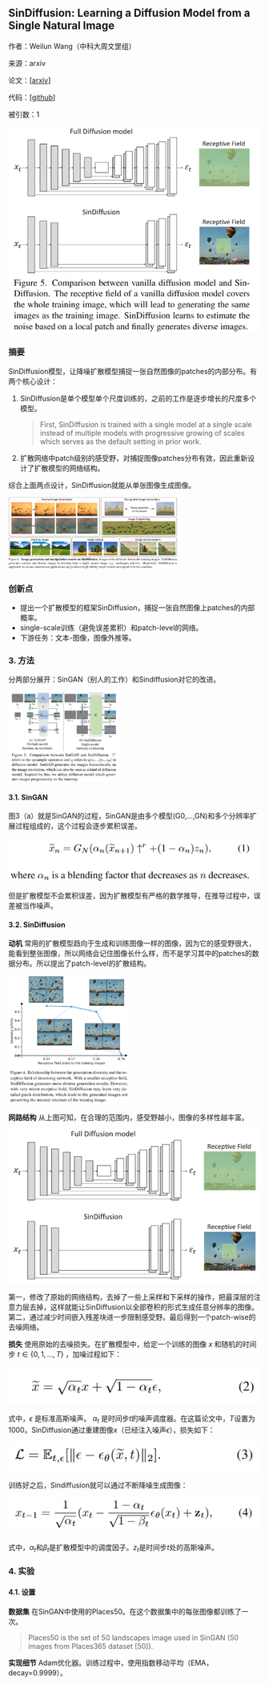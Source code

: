 ## SinDiffusion: Learning a Diffusion Model from a Single Natural Image

作者：Weilun Wang（中科大周文罡组）

来源：arxiv

论文：[[arxiv](https://arxiv.org/pdf/2211.12445)]

代码：[[github](https://github.com/WeilunWang/SinDiffusion)]

被引数：1

![image-20230105010856562](pic/image-20230105010856562.png)

### 摘要

SinDiffusion模型，让降噪扩散模型捕捉一张自然图像的patches的内部分布。有两个核心设计：

1. SinDiffusion是单个模型单个尺度训练的，之前的工作是逐步增长的尺度多个模型。

   > First, SinDiffusion is trained with a single model at a single scale instead of multiple models with progressive growing of scales which serves as the default setting in prior work.

2. 扩散网络中patch级别的感受野，对捕捉图像patches分布有效，因此重新设计了扩散模型的网络结构。

综合上面两点设计，SinDiffusion就能从单张图像生成图像。

<img src="./pic/image-20230104220209942.png" alt="image-20230104220209942" style="zoom:33%;" />

### 创新点

- 提出一个扩散模型的框架SinDiffusion，捕捉一张自然图像上patches的内部概率。
- single-scale训练（避免误差累积）和patch-level的网络。
- 下游任务：文本-图像，图像外推等。

### 3. 方法

分两部分展开：SinGAN（别人的工作）和Sindiffusion对它的改进。

<img src="pic/image-20230105001736746.png" alt="image-20230105001736746" style="zoom:33%;" />

#### 3.1. SinGAN

图3（a）就是SinGAN的过程，SinGAN是由多个模型(G0,...,GN)和多个分辨率扩展过程组成的，这个过程会逐步累积误差。

![image-20230105001955671](pic/image-20230105001955671.png)

但是扩散模型不会累积误差，因为扩散模型有严格的数学推导，在推导过程中，误差被当作噪声。

#### 3.2. SinDiffusion

**动机** 常用的扩散模型趋向于生成和训练图像一样的图像，因为它的感受野很大，能看到整张图像，所以网络会记住图像长什么样，而不是学习其中的patches的数据分布。所以提出了patch-level的扩散结构。

<img src="pic/image-20230105010617520.png" alt="image-20230105010617520" style="zoom:33%;" />

**网路结构** 从上图可知，在合理的范围内，感受野越小，图像的多样性越丰富。

![image-20230105010931457](pic/image-20230105010931457.png)

第一，修改了原始的网络结构，去掉了一些上采样和下采样的操作，把最深层的注意力层去掉，这样就能让SinDiffusion以全部卷积的形式生成任意分辨率的图像。第二，通过减少时间嵌入残差块进一步限制感受野。最后得到一个patch-wise的去噪网络。

**损失** 使用原始的去噪损失。在扩散模型中，给定一个训练的图像 $x$ 和随机的时间步 $t \in \{0,1,\ldots,T\}$ ，加噪过程如下：

![image-20230105013319957](pic/image-20230105013319957.png)

式中，$\epsilon$ 是标准高斯噪声。 $\alpha_t$ 是时间步$t$的噪声调度器。在这篇论文中，$T$设置为1000。SinDiffusion通过重建图像$x$（已经注入噪声$\epsilon$），损失如下：

![image-20230105013646691](pic/image-20230105013646691.png)

训练好之后，Sindiffusion就可以通过不断降噪生成图像：

![image-20230105013825722](pic/image-20230105013825722.png)

式中，$\alpha_t$和$\beta_t$是扩散模型中的调度因子。$z_t$是时间步$t$处的高斯噪声。

### 4. 实验

#### 4.1. 设置

**数据集** 在SinGAN中使用的Places50。在这个数据集中的每张图像都训练了一次。

> Places50 is the set of 50 landscapes image used in SinGAN (50 images from Places365 dataset [50]). 

**实现细节** Adam优化器。训练过程中，使用指数移动平均（EMA，decay=0.9999）。
